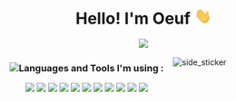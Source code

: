 
<h1 align="center">Hello! I'm Oeuf  <img src="https://raw.githubusercontent.com/ABSphreak/ABSphreak/master/gifs/Hi.gif" width="30px"></h1>


<p align="center"><a href="https://github.com/DenverCoder1/readme-typing-svg"><img src="https://readme-typing-svg.demolab.com/?lines=Front-end%20web%20and%20app%20developer;Experienced%20UI%2FUX%20Designer;looking +for+new+opportunities;&font=Fira%20Code&center=true&width=440&height=45&color=f75c7e&vCenter=true&size=22&pause=1000"></a></p>


<img align="right" width=200px height=200px alt="side_sticker" src="https://media.giphy.com/media/TEnXkcsHrP4YedChhA/giphy.gif" />






<h3 align="center"><img src="https://media.giphy.com/media/VgCDAzcKvsR6OM0uWg/giphy.gif" width="50">Languages and Tools I'm using :</h3>
<p align="center"><img src="https://user-images.githubusercontent.com/93136950/191763645-1afa97a9-29e0-4385-80f8-2208fe8ba21b.png" style="height: 2rem"/>
<img src="https://cdn.jsdelivr.net/gh/devicons/devicon/icons/nodejs/nodejs-original-wordmark.svg" style="height:4rem; background-color:white"/>
<img src="https://user-images.githubusercontent.com/93136950/180482244-addddf2b-a96e-49f7-822b-cfa38ebb9e0e.png" style="height: 2rem"/>
<img src="https://cdn.jsdelivr.net/gh/devicons/devicon/icons/html5/html5-original-wordmark.svg" style="height: 2rem"/>
<img src="https://cdn.jsdelivr.net/gh/devicons/devicon/icons/css3/css3-original-wordmark.svg" style="height: 2rem"/>
<img src="https://cdn.jsdelivr.net/gh/devicons/devicon/icons/javascript/javascript-plain.svg" style="height: 2rem"/>
<img src="https://skorpil.cz/sites/default/files/2022-01/1200px-Bash_Logo_Colored.svg_.png" style="height: 2rem"/>
<img src="https://cdn.jsdelivr.net/gh/devicons/devicon/icons/bootstrap/bootstrap-plain-wordmark.svg"  style="height: 2rem"/>
<img src="https://cdn.jsdelivr.net/gh/devicons/devicon/icons/npm/npm-original-wordmark.svg" style="height: 2rem"/>
<img src="https://cdn.jsdelivr.net/gh/devicons/devicon/icons/git/git-plain.svg" style="height: 2rem"/>
<img src="https://cdn.jsdelivr.net/gh/devicons/devicon/icons/python/python-original.svg"  style="height: 2rem"/>
</p>


